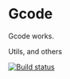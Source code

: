 # Gcode
Gcode works.

Utils, and others

[![Build status](https://ci.appveyor.com/api/projects/status/6q40efrh19q4m9jn?svg=true)](https://ci.appveyor.com/project/rus-bit/gcode)

